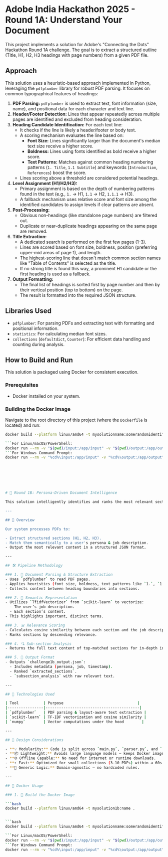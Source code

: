 # Adobe India Hackathon 2025 - Round 1A: Understand Your Document

This project implements a solution for Adobe's "Connecting the Dots" Hackathon Round 1A challenge. The goal is to extract a structured outline (Title, H1, H2, H3 headings with page numbers) from a given PDF file.

## Approach

This solution uses a heuristic-based approach implemented in Python, leveraging the `pdfplumber` library for robust PDF parsing. It focuses on common typographical features of headings:

1.  **PDF Parsing:** `pdfplumber` is used to extract text, font information (size, name), and positional data for each character and text line.
2.  **Header/Footer Detection:** Lines that appear repeatedly across multiple pages are identified and excluded from heading consideration.
3.  **Heading Candidate Identification:** For each text line:
    *   It checks if the line is likely a header/footer or body text.
    *   A scoring mechanism evaluates the line based on:
        *   **Font Size:** Lines significantly larger than the document's median text size receive a higher score.
        *   **Boldness:** Lines using fonts identified as bold receive a higher score.
        *   **Text Patterns:** Matches against common heading numbering patterns (`1. Title`, `1.1 Subtitle`) and keywords (`Introduction`, `References`) boost the score.
    *   Lines scoring above a threshold are considered potential headings.
4.  **Level Assignment (H1/H2/H3):**
    *   Primary assignment is based on the depth of numbering patterns found in the text (e.g., `1.` -> H1, `1.1` -> H2, `1.1.1` -> H3).
    *   A fallback mechanism uses relative score and font size among the identified candidates to assign levels if clear patterns are absent.
5.  **Post-Processing:**
    *   Obvious non-headings (like standalone page numbers) are filtered out.
    *   Duplicate or near-duplicate headings appearing on the same page are removed.
6.  **Title Extraction:**
    *   A dedicated search is performed on the first few pages (1-3).
    *   Lines are scored based on font size, boldness, position (preferring upper-mid areas of page 1), and length.
    *   The highest-scoring line that doesn't match common section names like "Table of Contents" is selected as the title.
    *   If no strong title is found this way, a prominent H1 candidate or the first heading is used as a fallback.
7.  **Output Formatting:**
    *   The final list of headings is sorted first by page number and then by their vertical position (top to bottom) on the page.
    *   The result is formatted into the required JSON structure.

## Libraries Used

*   `pdfplumber`: For parsing PDFs and extracting text with formatting and positional information.
*   `statistics`: For calculating median font sizes.
*   `collections` (`defaultdict`, `Counter`): For efficient data handling and counting during analysis.

## How to Build and Run

This solution is packaged using Docker for consistent execution.

### Prerequisites

*   Docker installed on your system.

### Building the Docker Image

Navigate to the root directory of this project (where the `Dockerfile` is located) and run:

```bash
docker build --platform linux/amd64 -t mysolutionname:somerandomidentifier .

```For Linux/macOS/PowerShell:
docker run --rm -v "$(pwd)/input:/app/input" -v "$(pwd)/output:/app/output" --network none mysolutionname:somerandomidentifier
```For Windows Command Prompt:
docker run --rm -v "%cd%\input:/app/input" -v "%cd%\output:/app/output" --network none mysolutionname:somerandomidentifier







# 🧠 Round 1B: Persona-Driven Document Intelligence

This solution intelligently identifies and ranks the most relevant sections from PDF documents based on a user's persona and job-to-be-done, optimized for lightweight execution in an offline Docker environment under 1GB.

---

## 🚀 Overview

Our system processes PDFs to:

- Extract structured sections (H1, H2, H3).
- Match them semantically to a user's persona & job description.
- Output the most relevant content in a structured JSON format.

---

## 🛠️ Pipeline Methodology

### 1. 📄 Document Parsing & Structure Extraction
- Uses `pdfplumber` to read PDF pages.
- Applies heuristics (font size, boldness, text patterns like `1.`, `1.1`, keywords) to detect section titles (H1/H2/H3).
- Collects content between heading boundaries into sections.

### 2. 🧠 Semantic Representation
- Utilizes `TfidfVectorizer` from `scikit-learn` to vectorize:
  - The user’s job description.
  - Each section’s content.
- This highlights important, distinct terms.

### 3. 📊 Relevance Scoring
- Calculates cosine similarity between each section and the job description vector.
- Ranks sections by descending relevance.

### 4. 🔍 Sub-section Analysis
- Returns the full text content of top-matched sections for in-depth insight.

### 5. 🧾 Output Format
- Outputs `challenge1b_output.json`:
  - Includes metadata (persona, job, timestamp).
  - Ranked `extracted_sections`.
  - `subsection_analysis` with raw relevant text.

---

## 🧰 Technologies Used

| Tool           | Purpose                                 |
|----------------|------------------------------------------|
| `pdfplumber`   | PDF parsing & layout-aware text extraction |
| `scikit-learn` | TF-IDF vectorization and cosine similarity |
| `numpy`        | Vector computations under the hood        |

---

## 🧱 Design Considerations

- **💡 Modularity:** Code is split across `main.py`, `parser.py`, and `ranker.py`.
- **📦 Lightweight:** Avoids large language models — keeps Docker image < 1GB.
- **🌐 Offline Capable:** No need for internet or runtime downloads.
- **⚡ Fast:** Optimized for small collections (3-10 PDFs) within a 60s execution time.
- **🔄 Generic Logic:** Domain-agnostic — no hardcoded rules.

---

## 🐳 Docker Usage

### 1. 🔨 Build the Docker Image

```bash
docker build --platform linux/amd64 -t mysolution1b:name .


```bash
docker build --platform linux/amd64 -t mysolutionname:somerandomidentifier .

```For Linux/macOS/PowerShell:
docker run --rm -v "$(pwd)/input:/app/input" -v "$(pwd)/output:/app/output" --network none mysolutionname:somerandomidentifier
```For Windows Command Prompt:
docker run --rm -v "%cd%\input:/app/input" -v "%cd%\output:/app/output" --network none mysolutionname:somerandomidentifier
